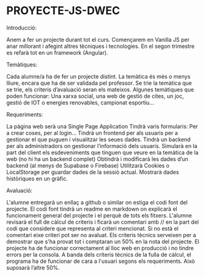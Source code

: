 # PROYECTE-JS-DWEC
Introducció:

Anem a fer un projecte durant tot el curs. Començarem en Vanilla JS per anar millorant i afegint altres tècniques i tecnologies. En el segon trimestre es refarà tot en un framework (Angular). 

Temàtiques:

Cada alumne/a ha de fer un projecte distint. La temàtica és més o menys lliure, encara que ha de ser validada pel professor. Se trie la temàtica que se trie, els criteris d’avaluació seran els mateixos. 
Algunes temàtiques que poden funcionar: Una xarxa social, una web de gestió de cites, un joc, gestió de IOT o energies renovables, campionat esportiu…


Requeriments:

La pàgina web serà una Single Page Application
Tindrà varis formularis: Per a crear coses, per al login…
Tindrà un frontend per als usuaris per a gestionar el que puguen i visualitzar les seues dades.
Tindrà un backend per als administradors on gestionar l’informació dels usuaris.
Simularà en la part del client els esdeveniments que tinguen que veure en la temàtica de la web (no hi ha un backend complet)
Obtindrà i modificarà les dades d’un backend (al menys de Supabase o Firebase)
Utilitzarà Cookies o LocalStorage per guardar dades de la sessió actual.
Mostrarà dades històriques en un gràfic.


Avaluació:

L'alumne entregarà un enllaç a github o similar on estiga el codi font del projecte. 
El codi font tindrà un readme en markdown on explicarà el funcionament general del projecte i el perquè de tots els fitxers. 
L'alumne revisarà el full de càlcul de criteris i ficarà un comentari amb // en la part del codi que considere que representa al criteri mencionat. Si no està el comentari eixe criteri pot ser no avaluat. Els criteris tècnics serveixen per a demostrar que s'ha provat tot i comptaran un 50% en la nota del projecte. 
El projecte ha de funcionar correctament al lloc web en producció i no tindre errors per la consola.
A banda dels criteris tècnics de la fulla de càlcul, el programa ha de funcionar de cara a l'usuari segons els requeriments. Això suposarà l’altre 50%.


